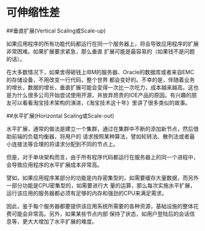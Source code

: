 # 可伸缩性差

  ##垂直扩展(Vertical Scaling或Scale-up)

  如果应用程序的所有功能代码都运行在同一个服务器上，将会导致应用程序的扩展非常困难。如果扩展要求紧急，那么垂直
扩展可能是最容易的（如果钱不是问题的话）。

  在大多数情况下，如果舍得砸钱上IBM的服务器、Oracle的数据库或者来自EMC的存储设备，不用改变一行代码，整个世界
都会变好的。不幸的是，伴随着业务的增长，数据的增长，垂直扩展可能会变得一次比一次吃力，成本越来越高。这也是为什么很多公司开始尝试使用开源，并放弃昂贵的IOE产品的原因。有兴趣的朋友可以看看淘宝技术架构的演进，《淘宝技术这十年》里讲了很多类似的故事。

  ##水平扩展(Horizontal Scaling或Scale-out)

  水平扩展，通常的做法是建立一个集群，通过在集群中不断的添加新节点，然后借助前端的负载均衡器，将用户的
请求按照某种算法，譬如轮转法、散列法或者最小连接法等合理的将请求分配到不同的节点上。

  但是，对于单块架构而言，由于所有程序代码都运行在服务器上的同一个进程中，会导致应用程序的水平扩展成本非常高。

  譬如，如果应用程序某部分的功能是内存密集型的，如需要缓存大量数据，而另外一部分功能是CPU密集型的，如需要进行大
量的运算，那么每次实施水平扩展，运行该应用的服务器都必须有足够的内存和强劲的CPU来满足需求。

  因此，鉴于每个服务器都要提供该应用系统所需要的各种资源，基础设施的整体花费可能会非常高。另外，如果某些节点内部
保持了状态，如用户登陆后的会话信息等，更大大增加了水平扩展的难度。

